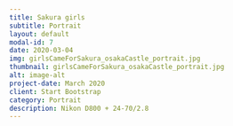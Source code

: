 ```yaml
---
title: Sakura girls
subtitle: Portrait
layout: default
modal-id: 7
date: 2020-03-04
img: girlsCameForSakura_osakaCastle_portrait.jpg
thumbnail: girlsCameForSakura_osakaCastle_portrait.jpg
alt: image-alt
project-date: March 2020
client: Start Bootstrap
category: Portrait
description: Nikon D800 + 24-70/2.8
---
```

